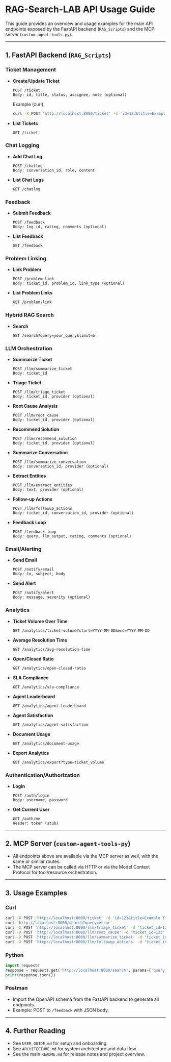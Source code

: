 # RAG-Search-LAB API Usage Guide

This guide provides an overview and usage examples for the main API endpoints exposed by the FastAPI backend (`RAG_Scripts`) and the MCP server (`custom-agent-tools-py`).

---

## 1. FastAPI Backend (`RAG_Scripts`)

### Ticket Management

- **Create/Update Ticket**
  ```
  POST /ticket
  Body: id, title, status, assignee, note (optional)
  ```
  Example (curl):
  ```bash
  curl -X POST 'http://localhost:8000/ticket' -d 'id=123&title=Example Ticket'
  ```

- **List Tickets**
  ```
  GET /ticket
  ```

### Chat Logging

- **Add Chat Log**
  ```
  POST /chatlog
  Body: conversation_id, role, content
  ```

- **List Chat Logs**
  ```
  GET /chatlog
  ```

### Feedback

- **Submit Feedback**
  ```
  POST /feedback
  Body: log_id, rating, comments (optional)
  ```

- **List Feedback**
  ```
  GET /feedback
  ```

### Problem Linking

- **Link Problem**
  ```
  POST /problem-link
  Body: ticket_id, problem_id, link_type (optional)
  ```

- **List Problem Links**
  ```
  GET /problem-link
  ```

### Hybrid RAG Search

- **Search**
  ```
  GET /search?query=your_query&limit=5
  ```

### LLM Orchestration

- **Summarize Ticket**
  ```
  POST /llm/summarize_ticket
  Body: ticket_id
  ```

- **Triage Ticket**
  ```
  POST /llm/triage_ticket
  Body: ticket_id, provider (optional)
  ```

- **Root Cause Analysis**
  ```
  POST /llm/root_cause
  Body: ticket_id, provider (optional)
  ```

- **Recommend Solution**
  ```
  POST /llm/recommend_solution
  Body: ticket_id, provider (optional)
  ```

- **Summarize Conversation**
  ```
  POST /llm/summarize_conversation
  Body: conversation_id, provider (optional)
  ```

- **Extract Entities**
  ```
  POST /llm/extract_entities
  Body: text, provider (optional)
  ```

- **Follow-up Actions**
  ```
  POST /llm/followup_actions
  Body: ticket_id, conversation_id, provider (optional)
  ```

- **Feedback Loop**
  ```
  POST /feedback-loop
  Body: query, llm_output, rating, comments (optional)
  ```

### Email/Alerting

- **Send Email**
  ```
  POST /notify/email
  Body: to, subject, body
  ```

- **Send Alert**
  ```
  POST /notify/alert
  Body: message, severity (optional)
  ```

### Analytics

- **Ticket Volume Over Time**
  ```
  GET /analytics/ticket-volume?start=YYYY-MM-DD&end=YYYY-MM-DD
  ```

- **Average Resolution Time**
  ```
  GET /analytics/avg-resolution-time
  ```

- **Open/Closed Ratio**
  ```
  GET /analytics/open-closed-ratio
  ```

- **SLA Compliance**
  ```
  GET /analytics/sla-compliance
  ```

- **Agent Leaderboard**
  ```
  GET /analytics/agent-leaderboard
  ```

- **Agent Satisfaction**
  ```
  GET /analytics/agent-satisfaction
  ```

- **Document Usage**
  ```
  GET /analytics/document-usage
  ```

- **Export Analytics**
  ```
  GET /analytics/export?type=ticket_volume
  ```

### Authentication/Authorization

- **Login**
  ```
  POST /auth/login
  Body: username, password
  ```

- **Get Current User**
  ```
  GET /auth/me
  Header: token (stub)
  ```

---

## 2. MCP Server (`custom-agent-tools-py`)

- All endpoints above are available via the MCP server as well, with the same or similar routes.
- The MCP server can be called via HTTP or via the Model Context Protocol for tool/resource orchestration.

---

## 3. Usage Examples

### Curl

```bash
curl -X POST 'http://localhost:8000/ticket' -d 'id=123&title=Example Ticket'
curl 'http://localhost:8000/search?query=error'
curl -X POST 'http://localhost:8000/llm/triage_ticket' -d 'ticket_id=123'
curl -X POST 'http://localhost:8000/llm/root_cause' -d 'ticket_id=123'
curl -X POST 'http://localhost:8000/llm/summarize_ticket' -d 'ticket_id=123'
curl -X POST 'http://localhost:8000/llm/followup_actions' -d 'ticket_id=123'
```

### Python

```python
import requests
response = requests.get('http://localhost:8000/search', params={'query': 'error'})
print(response.json())
```

### Postman

- Import the OpenAPI schema from the FastAPI backend to generate all endpoints.
- Example: POST to `/feedback` with JSON body.

---

## 4. Further Reading

- See `USER_GUIDE.md` for setup and onboarding.
- See `ARCHITECTURE.md` for system architecture and data flow.
- See the main `README.md` for release notes and project overview.
